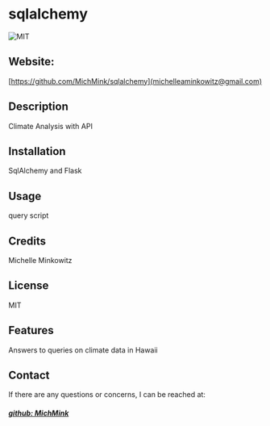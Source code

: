 # sqlalchemy
![MIT](https://img.shields.io/badge/License-MIT-blue)

## Website: 
[https://github.com/MichMink/sqlalchemy](michelleaminkowitz@gmail.com)

## Description
Climate Analysis with API

## Installation
SqlAlchemy and Flask

## Usage
query script

## Credits
Michelle Minkowitz

## License
MIT

## Features
Answers to queries on climate data in Hawaii



## Contact
If there are any questions or concerns, I can be reached at:
##### [github: MichMink](https://github.com/MichMink)
